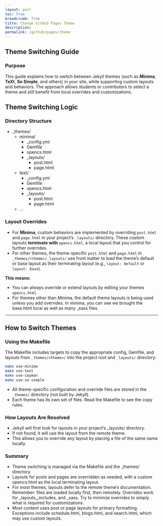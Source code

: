 ```yaml
---
layout: post
toc: True
breadcrumb: True
title: Change GitHub Pages Theme 
description:  
permalink: /github/pages/theme
---
```


## Theme Switching Guide

### Purpose

This guide explains how to switch between Jekyll themes (such as **Minima**, **TeXt**, **So Simple**, and others) in your site, while supporting custom layouts and behaviors. The approach allows students or contributors to select a theme and still benefit from local overrides and customizations.

## Theme Switching Logic

### Directory Structure

- _themes/
  - minima/
    - _config.yml
    - Gemfile
    - opencs.html
    - _layouts/
      - post.html
      - page.html
  - text/
    - _config.yml
    - Gemfile
    - opencs.html
    - _layouts/
      - post.html
      - page.html
  - ...

### Layout Overrides

- For **Minima**, custom behaviors are implemented by overriding `post.html` and `page.html` in your project’s `_layouts/` directory. These custom layouts **terminate with** `opencs.html`, a local layout that you control for further overrides.
- For other themes, the theme-specific `post.html` and `page.html` in `_themes/<theme>/_layouts/` use front matter to load the theme’s default or base layout as their terminating layout (e.g., `layout: default` or `layout: base`).

**This means:**  

- You can always override or extend layouts by editing your themes `opencs.html`.
- For themes other than Minima, the default theme layouts is being used unless you add overrides.  In minima, you can see we brought the base.html local as well as many _sass files.  

---

## How to Switch Themes

### Using the Makefile

The Makefile includes targets to copy the appropriate config, Gemfile, and layouts from `_themes/<theme>/` into the project root and `_layouts/` directory:

```bash
make use-minima
make use-text
make use-cayman
make use-so-simple
```

- All theme-specific configuration and override files are stored in the `_themes/` directory (not built by Jekyll).
- Each theme has its own set of files.  Read the Makefile to see the copy rules.

### How Layouts Are Resolved

- Jekyll will first look for layouts in your project’s _layouts/ directory.
- If not found, it will use the layout from the remote theme.
- This allows you to override any layout by placing a file of the same name locally.

### Summary

- Theme switching is managed via the Makefile and the _themes/ directory
- Layouts for posts and pages are overridden as needed, with a custom opencs.html as the local terminating layout.
- For most themes, layouts defer to the remote theme’s documentation. Remember: files are loaded locally first, then remotely.  Overrides work for _layouts,_includes, and _sass.  Try to minimze overrides to simply what is required for customizations.
- Most content uses post or page layouts for primary formatting. Exceptions include schedule.html, blogs.html, and search.html, which may use custom layouts.
